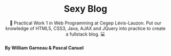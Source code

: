   <h1 align="center">Sexy Blog</h1> 
  <p align="center">
  </p>


<p align="center">🕺 Practical Work 1 in Web Programming at Cegep Lévis-Lauzon. Put our knowledge of HTML5, CSS3, Java, AJAX and JQuery into practice to create a fullstack blog. 💻 </p>

#### By William Garneau & Pascal Canuel

